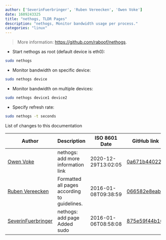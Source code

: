 ```yaml
---
author: ['SeverinFuerbringer', 'Ruben Vereecken', 'Owen Voke']
date: 1609243325
title: "nethogs, TLDR Pages"
description: "nethogs, Monitor bandwidth usage per process."
categories: "linux"
---
```

> More information: <https://github.com/raboof/nethogs>.

- Start nethogs as root (default device is eth0):

```bash
sudo nethogs
```

- Monitor bandwidth on specific device:

```bash
sudo nethogs device
```

- Monitor bandwidth on multiple devices:

```bash
sudo nethogs device1 device2
```

- Specify refresh rate:

```bash
sudo nethogs -t seconds
```
List of changes to this documentation


Author | Description | ISO 8601 Date | GitHub link
------|-----|-----|-----
[Owen Voke](mailto:development@voke.dev) | nethogs: add more information link | 2020-12-29T13:02:05 | [0a671b44022b](https://github.com/tldr-pages/tldr/commit/0a671b44022baa35393984b1771440f67c0f3fe7)
[Ruben Vereecken](mailto:rubenvereecken@gmail.com) | Formatted all pages according to guidelines. | 2016-01-08T09:38:59 | [066582e8eab5](https://github.com/tldr-pages/tldr/commit/066582e8eab57bce9861cc8d379e158d61f1cc95)
[SeverinFuerbringer](mailto:severin@protonmail.ch) | nethogs: add page Added sudo | 2016-01-06T08:58:08 | [875e59f44b16](https://github.com/tldr-pages/tldr/commit/875e59f44b1685c1b7308191a654d05bdbcc4999)

